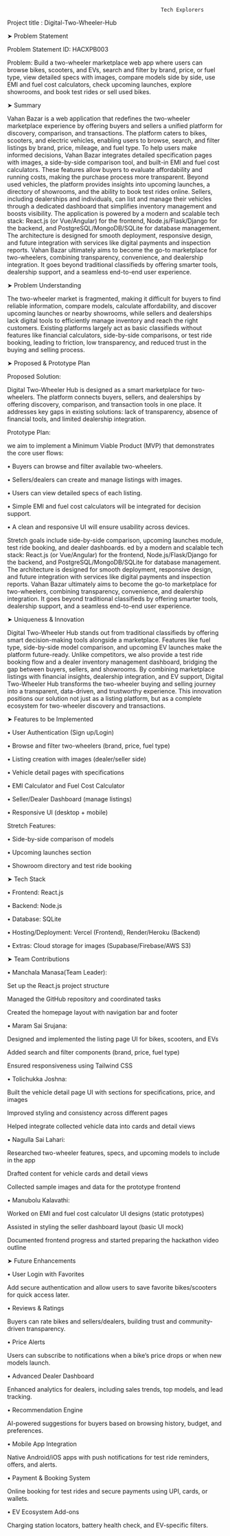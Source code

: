                                                       Tech Explorers	
Project title : Digital-Two-Wheeler-Hub

➤ Problem Statement

Problem Statement ID: HACXPB003

Problem: Build a two-wheeler marketplace web app where users can browse bikes, scooters, and EVs, search and filter by brand, price, or fuel type, view detailed specs with images, compare models side by side, use EMI and fuel cost calculators, check upcoming launches, explore showrooms, and book test rides or sell used bikes.

➤ Summary 

Vahan Bazar is a web application that redefines the two-wheeler marketplace experience by offering buyers and sellers a unified platform for discovery, comparison, and transactions. The platform caters to bikes, scooters, and electric vehicles, enabling users to browse, search, and filter listings by brand, price, mileage, and fuel type.
To help users make informed decisions, Vahan Bazar integrates detailed specification pages with images, a side-by-side comparison tool, and built-in EMI and fuel cost calculators. These features allow buyers to evaluate affordability and running costs, making the purchase process more transparent.
Beyond used vehicles, the platform provides insights into upcoming launches, a directory of showrooms, and the ability to book test rides online. Sellers, including dealerships and individuals, can list and manage their vehicles through a dedicated dashboard that simplifies inventory management and boosts visibility.
The application is powered by a modern and scalable tech stack: React.js (or Vue/Angular) for the frontend, Node.js/Flask/Django for the backend, and PostgreSQL/MongoDB/SQLite for database management. The architecture is designed for smooth deployment, responsive design, and future integration with services like digital payments and inspection reports.
Vahan Bazar ultimately aims to become the go-to marketplace for two-wheelers, combining transparency, convenience, and dealership integration. It goes beyond traditional classifieds by offering smarter tools, dealership support, and a seamless end-to-end user experience.

➤ Problem Understanding

The two-wheeler market is fragmented, making it difficult for buyers to find reliable information, compare models, calculate affordability, and discover upcoming launches or nearby showrooms, while sellers and dealerships lack digital tools to efficiently manage inventory and reach the right customers. Existing platforms largely act as basic classifieds without features like financial calculators, side-by-side comparisons, or test ride booking, leading to friction, low transparency, and reduced trust in the buying and selling process.

➤ Proposed & Prototype Plan

Proposed Solution:

Digital Two-Wheeler Hub is designed as a smart marketplace for two-wheelers. The platform connects buyers, sellers, and dealerships by offering discovery, comparison, and transaction tools in one place. It addresses key gaps in existing solutions: lack of transparency, absence of financial tools, and limited dealership integration.

Prototype Plan:

we aim to implement a Minimum Viable Product (MVP) that demonstrates the core user flows:

•	Buyers can browse and filter available two-wheelers.

•	Sellers/dealers can create and manage listings with images.

•	Users can view detailed specs of each listing.

•	Simple EMI and fuel cost calculators will be integrated for decision support.

•	A clean and responsive UI will ensure usability across devices.

Stretch goals include side-by-side comparison, upcoming launches module, test ride booking, and dealer dashboards.
ed by a modern and scalable tech stack: React.js (or Vue/Angular) for the frontend, Node.js/Flask/Django for the backend, and PostgreSQL/MongoDB/SQLite for database management. The architecture is designed for smooth deployment, responsive design, and future integration with services like digital payments and inspection reports.
Vahan Bazar ultimately aims to become the go-to marketplace for two-wheelers, combining transparency, convenience, and dealership integration. It goes beyond traditional classifieds by offering smarter tools, dealership support, and a seamless end-to-end user experience.



➤ Uniqueness & Innovation

Digital Two-Wheeler Hub stands out from traditional classifieds by offering smart decision-making tools alongside a marketplace. Features like fuel type, side-by-side model comparison, and upcoming EV launches make the platform future-ready. Unlike competitors, we also provide a test ride booking flow and a dealer inventory management dashboard, bridging the gap between buyers, sellers, and showrooms.
By combining marketplace listings with financial insights, dealership integration, and EV support, Digital Two-Wheeler Hub transforms the two-wheeler buying and selling journey into a transparent, data-driven, and trustworthy experience. This innovation positions our solution not just as a listing platform, but as a complete ecosystem for two-wheeler discovery and transactions.

➤ Features to be Implemented

•	User Authentication (Sign up/Login)

•	Browse and filter two-wheelers (brand, price, fuel type)

• Listing creation with images (dealer/seller side)

• Vehicle detail pages with specifications

•	EMI Calculator and Fuel Cost Calculator

•	Seller/Dealer Dashboard (manage listings)

•	Responsive UI (desktop + mobile)

Stretch Features:

•	Side-by-side comparison of models

•	Upcoming launches section

•	Showroom directory and test ride booking

➤ Tech Stack

•	Frontend: React.js 

•	Backend: Node.js 

•	Database: SQLite

•	Hosting/Deployment: Vercel (Frontend), Render/Heroku (Backend)

•	Extras: Cloud storage for images (Supabase/Firebase/AWS S3)


➤ Team Contributions


•	Manchala Manasa(Team Leader):
  
  Set up the React.js project structure

  Managed the GitHub repository and coordinated tasks
  
  Created the homepage layout with navigation bar and footer

•	Maram Sai Srujana:
  
  Designed and implemented the listing page UI for bikes, scooters, and EVs

  Added search and filter components (brand, price, fuel type)

  Ensured responsiveness using Tailwind CSS

•	Tolichukka Joshna:

  Built the vehicle detail page UI with sections for specifications, price, and images

  Improved styling and consistency across different pages
  
  Helped integrate collected vehicle data into cards and detail views

•	Nagulla Sai Lahari:

  Researched two-wheeler features, specs, and upcoming models to include in the app
  
  Drafted content for vehicle cards and detail views

  Collected sample images and data for the prototype frontend

•	Manubolu Kalavathi:

  Worked on EMI and fuel cost calculator UI designs (static prototypes)

  Assisted in styling the seller dashboard layout (basic UI mock)

  Documented frontend progress and started preparing the hackathon video outline

➤ Future Enhancements

• User Login with Favorites

  Add secure authentication and allow users to save favorite bikes/scooters for quick access later.

• Reviews & Ratings

  Buyers can rate bikes and sellers/dealers, building trust and community-driven transparency.

• Price Alerts

  Users can subscribe to notifications when a bike’s price drops or when new models launch.

• Advanced Dealer Dashboard

  Enhanced analytics for dealers, including sales trends, top models, and lead tracking.

• Recommendation Engine

  AI-powered suggestions for buyers based on browsing history, budget, and preferences.

• Mobile App Integration

  Native Android/iOS apps with push notifications for test ride reminders, offers, and alerts.

• Payment & Booking System

  Online booking for test rides and secure payments using UPI, cards, or wallets.

• EV Ecosystem Add-ons

  Charging station locators, battery health check, and EV-specific filters.
